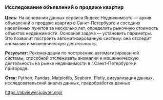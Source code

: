 ### Исследование объявлений о продаже квартир
**Цель:** 
На основании данных сервиса Яндекс.Недвижимость — архив объявлений о продаже квартир в Санкт-Петербурге и соседних населённых пунктов за несколько лет,  определить рыночную стоимость объектов недвижимости. Основная задача — установить параметры. Это позволит построить автоматизированную систему: она отследит аномалии и мошенническую деятельность.

**Результат:**
Рекомендации по построению автоматизированной системы, способной отслеживать аномалии и мошенническую деятельность на рынке недвижимости в г.Санкт-Петербурге и пригороде.

**Стек:**
Python, Pandas, Matplotlib, Seaborn, Plotly,  визуализация данных, исследовательский анализ данных, предобработка данных

https://nbviewer.jupyter.org/